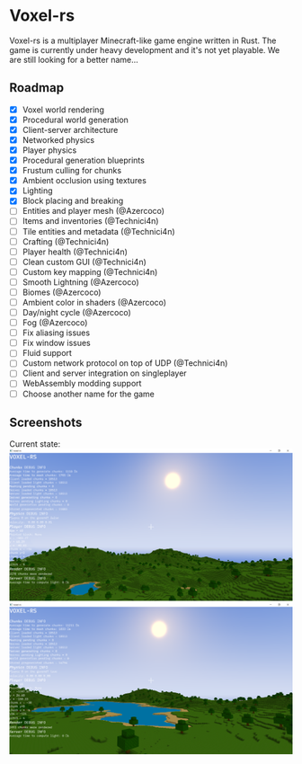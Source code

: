 # Voxel-rs
Voxel-rs is a multiplayer Minecraft-like game engine written in Rust.
The game is currently under heavy development and it's not yet playable.
We are still looking for a better name...

## Roadmap
- [x] Voxel world rendering
- [x] Procedural world generation
- [x] Client-server architecture
- [x] Networked physics
- [x] Player physics
- [x] Procedural generation blueprints
- [x] Frustum culling for chunks
- [x] Ambient occlusion using textures
- [x] Lighting
- [x] Block placing and breaking
- [ ] Entities and player mesh (@Azercoco)
- [ ] Items and inventories (@Technici4n)
- [ ] Tile entities and metadata (@Technici4n)
- [ ] Crafting (@Technici4n)
- [ ] Player health (@Technici4n)
- [ ] Clean custom GUI (@Technici4n)
- [ ] Custom key mapping (@Technici4n)
- [ ] Smooth Lightning (@Azercoco)
- [ ] Biomes (@Azercoco)
- [ ] Ambient color in shaders (@Azercoco)
- [ ] Day/night cycle (@Azercoco)
- [ ] Fog (@Azercoco)
- [ ] Fix aliasing issues
- [ ] Fix window issues
- [ ] Fluid support
- [ ] Custom network protocol on top of UDP (@Technici4n)
- [ ] Client and server integration on singleplayer
- [ ] WebAssembly modding support
- [ ] Choose another name for the game

## Screenshots
Current state:
![Current state](screenshots/20191216.png)
![Current state](screenshots/20191216-2.png)